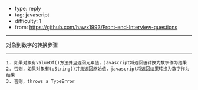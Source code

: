 
- type: reply
- tag: javascript
- difficulty:  1
- from: https://github.com/hawx1993/Front-end-Interview-questions

--------

对象到数字的转换步骤

---------


    1. 如果对象有valueOf()方法并且返回元素值，javascript将返回值转换为数字作为结果
    2. 否则，如果对象有toString()并且返回原始值，javascript将返回结果转换为数字作为结果
    3. 否则，throws a TypeError

